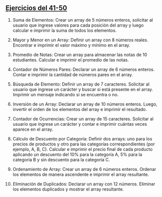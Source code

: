 ## [Ejercicios del 41-50](./41-50)
1. Suma de Elementos: Crear un array de 5 números enteros, solicitar al usuario que
ingrese valores para cada posición del array y luego calcular e imprimir la suma de
todos los elementos.

2. Mayor y Menor en un Array: Definir un array con 8 números reales. Encontrar e
imprimir el valor máximo y mínimo en el array.

3. Promedio de Notas: Crear un array para almacenar las notas de 10 estudiantes.
Calcular e imprimir el promedio de las notas.

4. Contador de Números Pares: Declarar un array de 6 números enteros. Contar e
imprimir la cantidad de números pares en el array.

5. Búsqueda de Elemento: Definir un array de 7 caracteres. Solicitar al usuario que
ingrese un carácter y buscar si está presente en el array. Imprimir un mensaje
indicando si se encuentra o no.

6. Inversión de un Array: Declarar un array de 10 números enteros. Luego, invertir el
orden de los elementos del array e imprimir el resultado.

7. Contador de Ocurrencias: Crear un array de 15 caracteres. Solicitar al usuario que
ingrese un carácter y contar e imprimir cuántas veces aparece en el array.

8. Cálculo de Descuento por Categoría: Definir dos arrays: uno para los precios de
productos y otro para las categorías correspondientes (por ejemplo, A, B, C).
Calcular e imprimir el precio final de cada producto aplicando un descuento del 10%
para la categoría A, 5% para la categoría B y sin descuento para la categoría C.

9. Ordenamiento de Array: Crear un array de 6 números enteros. Ordenar los
elementos de manera ascendente e imprimir el array resultante.

10. Eliminación de Duplicados: Declarar un array con 12 números. Eliminar los
elementos duplicados y mostrar el array resultante.